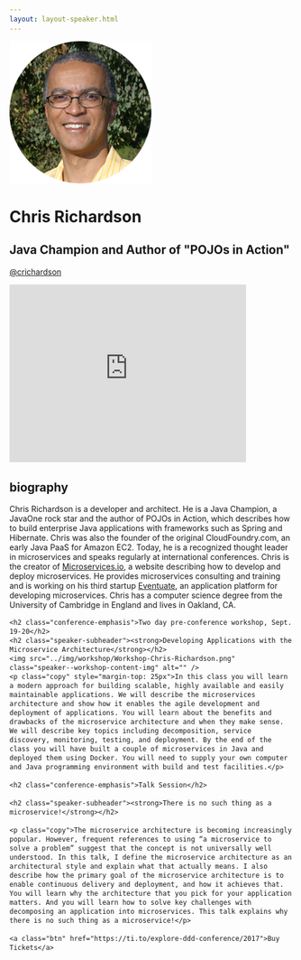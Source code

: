 ```yaml
---
layout: layout-speaker.html
---
```


<div class="container section featured-speaker">
  <div class="row">
  <div class="col-xs-12 col-sm-2 img-container">
    <img class="speaker-page-img" src="../img/speakers/Chris-Richardson-ON.png" />
  </div>
  <div class="col-xs-12 col-sm-10 copy-container">
    <h1 class="speaker-header">Chris Richardson</h1>
    <h2 class="speaker-subtitle">Java Champion and Author of "POJOs in Action"</h2>
    <p class="copy"><a class="speaker-handle" href="https://twitter.com/crichardson" target="_blank">@crichardson</a></p>
    <div class="video-responsive">
        <iframe width="420" height="315" src="http://www.youtube.com/embed/FXCLLsCGY0s" frameborder="0" allowfullscreen></iframe>
      </div>
    <h2 class="speaker-subheader"><strong>biography</strong></h2>
    <p class="copy">Chris Richardson is a developer and architect. He is a Java Champion, a JavaOne rock star and the author of POJOs in Action, which describes how to build enterprise Java applications with frameworks such as Spring and Hibernate. Chris was also the founder of the original CloudFoundry.com, an early Java PaaS for Amazon EC2. Today, he is a recognized thought leader in microservices and speaks regularly at international conferences. Chris is the creator of <a href="http://Microservices.io" target="_blank">Microservices.io</a>, a website describing how to develop and deploy microservices. He provides microservices consulting and training and is working on his third startup <a href="http://eventuate.io/" target="_blank">Eventuate</a>, an application platform for developing microservices. Chris has a computer science degree from the University of Cambridge in England and lives in Oakland, CA.</p>

    <h2 class="conference-emphasis">Two day pre-conference workshop, Sept. 19-20</h2>
    <h2 class="speaker-subheader"><strong>Developing Applications with the Microservice Architecture</strong></h2>
    <img src="../img/workshop/Workshop-Chris-Richardson.png" class="speaker--workshop-content-img" alt="" />
    <p class="copy" style="margin-top: 25px">In this class you will learn a modern approach for building scalable, highly available and easily maintainable applications. We will describe the microservices architecture and show how it enables the agile development and deployment of applications. You will learn about the benefits and drawbacks of the microservice architecture and when they make sense. We will describe key topics including decomposition, service discovery, monitoring, testing, and deployment. By the end of the class you will have built a couple of microservices in Java and deployed them using Docker. You will need to supply your own computer and Java programming environment with build and test facilities.</p>

    <h2 class="conference-emphasis">Talk Session</h2>

    <h2 class="speaker-subheader"><strong>There is no such thing as a microservice!</strong></h2>

    <p class="copy">The microservice architecture is becoming increasingly popular. However, frequent references to using “a microservice to solve a problem” suggest that the concept is not universally well understood. In this talk, I define the microservice architecture as an architectural style and explain what that actually means. I also describe how the primary goal of the microservice architecture is to enable continuous delivery and deployment, and how it achieves that. You will learn why the architecture that you pick for your application matters. And you will learn how to solve key challenges with decomposing an application into microservices. This talk explains why there is no such thing as a microservice!</p>

    <a class="btn" href="https://ti.to/explore-ddd-conference/2017">Buy Tickets</a>

  </div>
</div>
</div>
